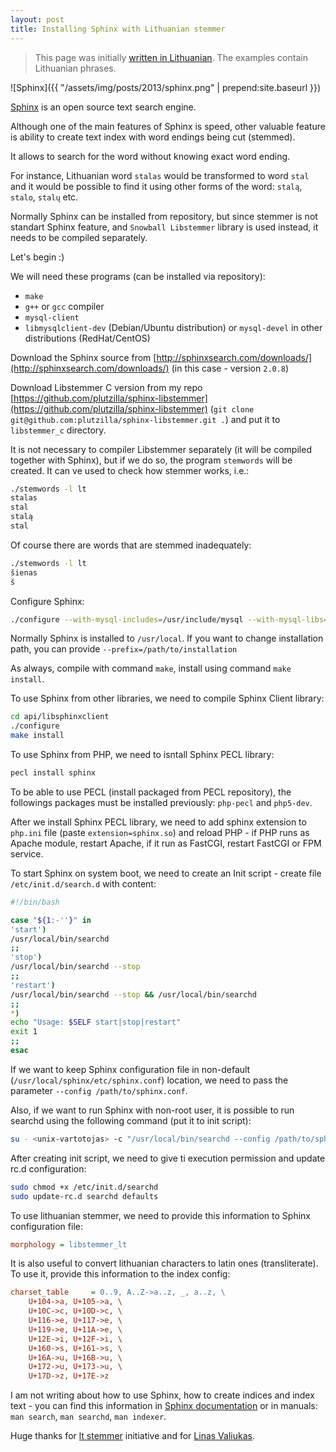 ```yaml
---
layout: post
title: Installing Sphinx with Lithuanian stemmer
---
```

> This page was initially [written in Lithuanian](http://old.lescinskas.lt/sphinx-su-lietuvisku-stemmeriu-diegimas). The examples contain Lithuanian phrases.

![Sphinx]({{ "/assets/img/posts/2013/sphinx.png" | prepend:site.baseurl }})

[Sphinx](http://sphinxsearch.com/) is an open source text search engine.

Although one of the main features of Sphinx is speed, other valuable feature is ability to create text index with word endings being cut (stemmed).

It allows to search for the word without knowing exact word ending.

For instance, Lithuanian word `stalas` would be transformed to word `stal` and it would be possible to find it using other forms of the word: `stalą`, `stalo`, `stalų` etc.

Normally Sphinx can be installed from repository, but since stemmer is not standart Sphinx feature, and `Snowball Libstemmer` library is used instead, it needs to be compiled separately.

Let's begin :)

We will need these programs (can be installed via repository):

* `make`
* `g++` or `gcc` compiler
* `mysql-client`
* `libmysqlclient-dev` (Debian/Ubuntu distribution) or `mysql-devel` in other distributions (RedHat/CentOS)

Download the Sphinx source from [http://sphinxsearch.com/downloads/](http://sphinxsearch.com/downloads/) (in this case - version `2.0.8`)

Download Libstemmer C version from my repo [https://github.com/plutzilla/sphinx-libstemmer](https://github.com/plutzilla/sphinx-libstemmer) (`git clone git@github.com:plutzilla/sphinx-libstemmer.git .`) and put it to `libstemmer_c` directory.

It is not necessary to compiler Libstemmer separately (it will be compiled together with Sphinx), but if we do so, the program `stemwords` will be created. It can ve used to check how stemmer works, i.e.:

```bash
./stemwords -l lt
stalas
stal
stalą
stal
```

Of course there are words that are stemmed inadequately:

```bash
./stemwords -l lt
šienas
š
```

Configure Sphinx:

```bash
./configure --with-mysql-includes=/usr/include/mysql --with-mysql-libs=/usr/lib/mysql --with-libstemmer
```

Normally Sphinx is installed to `/usr/local`. If you want to change installation path, you can provide `--prefix=/path/to/installation`

As always, compile with command `make`, install using command `make install`.

To use Sphinx from other libraries, we need to compile Sphinx Client library:

```bash
cd api/libsphinxclient
./configure
make install
```

To use Sphinx from PHP, we need to isntall Sphinx PECL library:

```bash
pecl install sphinx
```

To be able to use PECL (install packaged from PECL repository), the followings packages must be installed previously: `php-pecl` and `php5-dev`.

After we install Sphinx PECL library, we need to add sphinx extension to `php.ini` file (paste `extension=sphinx.so`) and reload PHP - if PHP runs as Apache module, restart Apache, if it run as FastCGI, restart FastCGI or FPM service.

To start Sphinx on system boot, we need to create an Init script - create file `/etc/init.d/search.d` with content:

```bash
#!/bin/bash

case "${1:-''}" in
'start')
/usr/local/bin/searchd
;;
'stop')
/usr/local/bin/searchd --stop
;;
'restart')
/usr/local/bin/searchd --stop && /usr/local/bin/searchd
;;
*)
echo "Usage: $SELF start|stop|restart"
exit 1
;;
esac
```

If we want to keep Sphinx configuration file in non-default (`/usr/local/sphinx/etc/sphinx.conf`) location, we need to pass the parameter `--config /path/to/sphinx.conf`.

Also, if we want to run Sphinx with non-root user, it is possible to run searchd using the following command (put it to init script):

```bash
su - <unix-vartotojas> -c "/usr/local/bin/searchd --config /path/to/sphinx.conf"
```

After creating init script, we need to give ti execution permission and update rc.d configuration:

```bash
sudo chmod +x /etc/init.d/searchd
sudo update-rc.d searchd defaults
```

To use lithuanian stemmer, we need to provide this information to Sphinx configuration file:

```ini
morphology = libstemmer_lt
```

It is also useful to convert lithuanian characters to latin ones (transliterate). To use it, provide this information to the index config:

```ini
charset_table     = 0..9, A..Z->a..z, _, a..z, \
    U+104->a, U+105->a, \
    U+10C->c, U+10D->c, \
    U+116->e, U+117->e, \
    U+119->e, U+11A->e, \
    U+12E->i, U+12F->i, \
    U+160->s, U+161->s, \
    U+16A->u, U+16B->u, \
    U+172->u, U+173->u, \
    U+17D->z, U+17E->z
```

I am not writing about how to use Sphinx, how to create indices and index text - you can find this information in [Sphinx documentation](http://sphinxsearch.com/docs/) or in manuals: `man search`, `man searchd`, `man indexer`.

Huge thanks for [lt stemmer](http://sourceforge.net/projects/ltstemmer/) initiative and for [Linas Valiukas](https://github.com/pypt).
